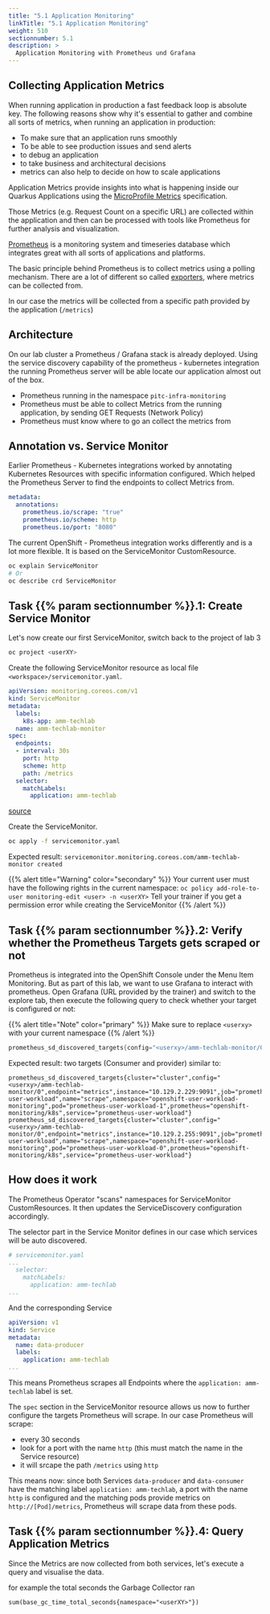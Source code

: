 ```yaml
---
title: "5.1 Application Monitoring"
linkTitle: "5.1 Application Monitoring"
weight: 510
sectionnumber: 5.1
description: >
  Application Monitoring with Prometheus und Grafana
---
```


## Collecting Application Metrics

When running application in production a fast feedback loop is absolute key. The following reasons show why it's essential to gather and combine all sorts of metrics, when running an application in production:

* To make sure that an application runs smoothly
* To be able to see production issues and send alerts
* to debug an application
* to take business and architectural decisions
* metrics can also help to decide on how to scale applications

Application Metrics provide insights into what is happening inside our Quarkus Applications using the [MicroProfile Metrics](https://github.com/eclipse/microprofile-metrics) specification.

Those Metrics (e.g. Request Count on a specific URL) are collected within the application and then can be processed with tools like Prometheus for further analysis and visualization.

[Prometheus](https://prometheus.io/) is a monitoring system and timeseries database which integrates great with all sorts of applications and platforms.

The basic principle behind Prometheus is to collect metrics using a polling mechanism. There are a lot of different so called [exporters](https://prometheus.io/docs/instrumenting/exporters/#exporters-and-integrations), where metrics can be collected from.

In our case the metrics will be collected from a specific path provided by the application (`/metrics`)


## Architecture

On our lab cluster a Prometheus / Grafana stack is already deployed. Using the service discovery capability of the prometheus - kubernetes integration the running Prometheus server will be able locate our application almost out of the box.

* Prometheus running in the namespace `pitc-infra-monitoring`
* Prometheus must be able to collect Metrics from the running application, by sending GET Requests (Network Policy)
* Prometheus must know where to go an collect the metrics from


## Annotation vs. Service Monitor

Earlier Prometheus - Kubernetes integrations worked by annotating Kubernetes Resources with specific information configured. Which helped the Prometheus Server to find the endpoints to collect Metrics from.

```yaml
metadata:
  annotations:
    prometheus.io/scrape: "true"
    prometheus.io/scheme: http
    prometheus.io/port: "8080"
```

The current OpenShift - Prometheus integration works differently and is a lot more flexible. It is based on the ServiceMonitor CustomResource.

```bash
oc explain ServiceMonitor
# Or
oc describe crd ServiceMonitor
```


## Task {{% param sectionnumber %}}.1: Create Service Monitor

Let's now create our first ServiceMonitor, switch back to the project of lab 3

```bash
oc project <userXY>
```

Create the following ServiceMonitor resource as local file `<workspace>/servicemonitor.yaml`.

```yaml
apiVersion: monitoring.coreos.com/v1
kind: ServiceMonitor
metadata:
  labels:
    k8s-app: amm-techlab
  name: amm-techlab-monitor
spec:
  endpoints:
  - interval: 30s
    port: http
    scheme: http
    path: /metrics
  selector:
    matchLabels:
      application: amm-techlab
```

[source](https://raw.githubusercontent.com/puzzle/amm-techlab/master/manifests/05.0/5.1/servicemonitor.yaml)

Create the ServiceMonitor.

```BASH
oc apply -f servicemonitor.yaml
```

Expected result: `servicemonitor.monitoring.coreos.com/amm-techlab-monitor created`

{{% alert title="Warning" color="secondary" %}}
Your current user must have the following rights in the current namespace: `oc policy add-role-to-user monitoring-edit <user> -n <userXY>`
Tell your trainer if you get a permission error while creating the ServiceMonitor
{{% /alert %}}


## Task {{% param sectionnumber %}}.2: Verify whether the Prometheus Targets gets scraped or not

Prometheus is integrated into the OpenShift Console under the Menu Item Monitoring.
But as part of this lab, we want to use Grafana to interact with prometheus.
Open Grafana (URL provided by the trainer) and switch to the explore tab, then execute the following query to check whether your target is configured or not:

{{% alert title="Note" color="primary" %}}
Make sure to replace `<userxy>` with your current namespace
{{% /alert %}}


```s
prometheus_sd_discovered_targets{config="<userxy>/amm-techlab-monitor/0"}
```

Expected result: two targets (Consumer and provider) similar to:

```
prometheus_sd_discovered_targets{cluster="cluster",config="<userxy>/amm-techlab-monitor/0",endpoint="metrics",instance="10.129.2.229:9091",job="prometheus-user-workload",name="scrape",namespace="openshift-user-workload-monitoring",pod="prometheus-user-workload-1",prometheus="openshift-monitoring/k8s",service="prometheus-user-workload"}
prometheus_sd_discovered_targets{cluster="cluster",config="<userxy>/amm-techlab-monitor/0",endpoint="metrics",instance="10.129.2.255:9091",job="prometheus-user-workload",name="scrape",namespace="openshift-user-workload-monitoring",pod="prometheus-user-workload-0",prometheus="openshift-monitoring/k8s",service="prometheus-user-workload"}
```


## How does it work

The Prometheus Operator "scans" namespaces for ServiceMonitor CustomResources. It then updates the ServiceDiscovery configuration accordingly.

The selector part in the Service Monitor defines in our case which services will be auto discovered.

```yaml
# servicemonitor.yaml
...
  selector:
    matchLabels:
      application: amm-techlab
...
```

And the corresponding Service

```yaml
apiVersion: v1
kind: Service
metadata:
  name: data-producer
  labels:
    application: amm-techlab
...
```

This means Prometheus scrapes all Endpoints where the `application: amm-techlab` label is set.

The `spec` section in the ServiceMonitor resource allows us now to further configure the targets Prometheus will scrape.
In our case Prometheus will scrape:

* every 30 seconds
* look for a port with the name `http` (this must match the name in the Service resource)
* it will srcape the path `/metrics` using `http`

This means now: since both Services `data-producer` and `data-consumer` have the matching label `application: amm-techlab`, a port with the name `http` is configured and the matching pods provide metrics on `http://[Pod]/metrics`, Prometheus will scrape data from these pods.


## Task {{% param sectionnumber %}}.4: Query Application Metrics

Since the Metrics are now collected from both services, let's execute a query and visualise the data.

for example the total seconds the Garbage Collector ran

```
sum(base_gc_time_total_seconds{namespace="<userXY>"})
```
